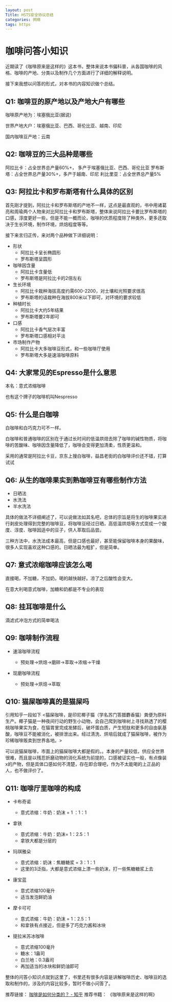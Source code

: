```yaml
---
layout: post
Title: HSTS安全协议总结
categories: 网络
tags: https
---
```



# 咖啡问答小知识
近期读了《咖啡原来是这样的》这本书，整体来说本书偏科普，从各国咖啡的风格、咖啡的产地、分类以及制作几个方面进行了详细的解释说明。

接下来我想以问答的形式，对本书的内容知识做个总结。


## Q1: 咖啡豆的原产地以及产地大户有哪些

咖啡原产地为：埃塞俄比亚(据说)

世界产地大户：埃塞俄比亚、巴西、哥伦比亚、越南、印尼

国内咖啡豆产地：云南
 

## Q2: 咖啡豆的三大品种是哪些

阿拉比卡：占全世界总产量60%+， 多产于埃塞俄比亚、巴西、哥伦比亚
罗布斯塔：占全世界总产量30%+，多产于越南、印尼
利比里亚：占全世界总产量5%

## Q3: 阿拉比卡和罗布斯塔有什么具体的区别

首先刚才提到，阿拉比卡和罗布斯塔的产地不一样，这点是最直观的，书中用诸葛亮和周瑜两个人物来对比阿拉比卡和罗布斯塔，整体来说阿拉比卡要比罗布斯塔的口感，淳度更好一些，但是不能一概而论，咖啡的优质程度除了种类外，更多还取决于生长环境，制作环境，烘焙程度等等。

接下来言归正传，来对两个品种做下详细说明：



- 形状
	- 阿拉比卡呈长椭圆形
	- 罗布斯塔呈圆形
- 咖啡因含量
	- 阿拉比卡含量低
	- 罗布斯塔是阿拉比卡的2倍左右
- 生长环境
	- 阿拉比卡栽种海拔高度约需600-2200，对土壤和光照要求很高
	- 罗布斯塔的话栽种在海拔800米以下即可，对环境的要求较低
- 种植时长
	- 阿拉比卡大约5年结果
	- 罗布斯塔要2年即可
- 口感
	- 阿拉比卡香气层次丰富
	- 罗布斯塔口感相对平淡
- 市场制作产物
	- 阿拉比卡大多咖啡豆形式，和一些咖啡厅使用
	- 罗布斯塔大多是速溶咖啡原料

## Q4: 大家常见的Espresso是什么意思
本名：意式浓缩咖啡

也有这个牌子的咖啡机叫Nespresso

## Q5: 什么是白咖啡
白咖啡和白巧克力可不一样。

白咖啡和普通咖啡的区别在于通过长时间的低温烘焙去除了咖啡的碱性物质，将咖啡的苦酸味、咖啡因含量降低了，咖啡会变得更加清柔，性质更温和。

采用的通常是阿拉比卡豆，京东上搜白咖啡，益昌老街的白咖啡评价还不错，打算试试

## Q6: 从生的咖啡果实到熟咖啡豆有哪些制作方法

- 日晒法
- 水洗法
- 半水洗法

具体的做法不详细阐述了，可以说做法如其名吧，总体的宗旨是将生的咖啡果实进行剥皮处理得到完整的咖啡豆，将咖啡豆经过日晒，高低温烘焙等方式变成一个酸度、淳度、咖啡因适中的豆子，供人萃取后品尝。

三种方法中，水洗法成本最高，但是口感也最好，甚至能保留咖啡本身的果酸味，很多人实现喜欢这种口感的。日晒法最为粗犷，但是简单。
## Q7: 意式浓缩咖啡应该怎么喝

直接喝，不加糖，不加奶，喝的越快越好。凉了之后酸性会变大。

在意大利喝意式咖啡，加糖和奶都是不专业的表现

## Q8: 挂耳咖啡是什么

滴滤式冲泡方式的简单喝法


## Q9: 咖啡制作流程

- 速溶咖啡流程
	- 预处理->烘焙->磨碎->萃取->浓缩->干燥

- 现磨咖啡流程
	- 预处理->烘焙->萃取 

## Q10: 猫屎咖啡真的是猫屎吗
引用知乎一段如下
<猫屎咖啡，是印尼椰子猫（学名苏门答腊麝香猫）粪便为原料生产。椰子猫是一种夜间行动的野生小动物，会自己爬到咖啡树上寻找熟透了的樱桃咖啡果实为食，在猫胃里完成发酵后，破坏蛋白质，产生短肽和更多的自由氨基酸，咖啡豆不能被消化，被排泄出来。经过清洗、烘培后就成了猫屎咖啡，被作为珍稀咖啡贩卖到世界各地。>

可以说猫屎咖啡，市面上的猫屎咖啡大都是假的。。本身的产量较低，供应全世界很难，而且是以残忍折磨动物的消化系统为前提的，口感被证实也一般，有点像装x的产物，但是具体口感如何不清楚，存在即合理吧，作为不太能喝的上正品的人，也不做评价了。

## Q11: 咖啡厅里咖啡的构成

- 卡布奇诺
	- 意式浓缩：牛奶：奶沫 =  1 ：1：1

- 拿铁
	- 意式浓缩：牛奶：奶沫= 1：2.5：1
	- 拿铁大都是分层的

- 玛琪雅朵
	- 意式浓缩：奶沫：焦糖糖浆 =  3：1：1
	- 这里的3泛指，大都是意式浓缩上漂一些奶沫，打一些焦糖糖浆上去
- 康宝蓝
	- 意式浓缩100毫升
	- 适当发泡鲜奶油

- 摩卡可可
	- 意式浓缩：牛奶：奶沫 = 1：2.5：1
	- 和拿铁有点接近，但是多了巧克力酱和冰块

- 提拉米苏冰咖啡
	- 意式浓缩100毫升
	- 糖水：1盎司
	- 白兰地：0.3盎司
	- 再加适当的冰块和鲜奶油即可


整体的问答小知识点就到这里了，书里还有很多内容是讲解咖啡历史、咖啡豆的选取和制作的，涉及的内容比较多，暂时不做小问答了。

推荐链接：
[咖啡是如何分类的？ - 知乎](https://www.zhihu.com/question/22311781/answer/230190367)
推荐书籍：
《咖啡原来是这样的啊》

